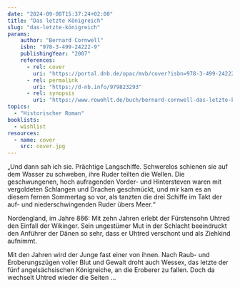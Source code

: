 ```yaml
---
date: "2024-09-08T15:37:24+02:00"
title: "Das letzte Königreich"
slug: "das-letzte-königreich"
params:
    author: "Bernard Cornwell"
    isbn: "978-3-499-24222-9"
    publishingYear: "2007"
    references:
      - rel: cover
        uri: "https://portal.dnb.de/opac/mvb/cover?isbn=978-3-499-24222-9"
      - rel: permalink
        uri: "https://d-nb.info/979823293"
      - rel: synopsis
        uri: "https://www.rowohlt.de/buch/bernard-cornwell-das-letzte-koenigreich-9783644407718"
topics:
  - "Historischer Roman"
booklists:
  - wishlist
resources:
  - name: cover
    src: cover.jpg
---
```


„Und dann sah ich sie. Prächtige Langschiffe. Schwerelos schienen sie auf dem
Wasser zu schweben, ihre Ruder teilten die Wellen. Die geschwungenen, hoch
aufragenden Vorder- und Hintersteven waren mit vergoldeten Schlangen und 
Drachen geschmückt, und mir kam es an diesem fernen Sommertag so vor, als 
tanzten die drei Schiffe im Takt der auf- und niederschwingenden Ruder übers 
Meer.“

Nordengland, im Jahre 866: Mit zehn Jahren erlebt der Fürstensohn Uhtred den
Einfall der Wikinger. Sein ungestümer Mut in der Schlacht beeindruckt den 
Anführer der Dänen so sehr, dass er Uhtred verschont und als Ziehkind aufnimmt. 

Mit den Jahren wird der Junge fast einer von ihnen. Nach Raub- und 
Eroberungszügen voller Blut und Gewalt droht auch Wessex, das letzte der fünf
angelsächsischen Königreiche, an die Eroberer zu fallen. Doch da wechselt 
Uhtred wieder die Seiten …